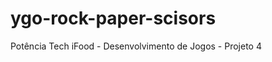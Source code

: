 # ygo-rock-paper-scisors
Potência Tech iFood - Desenvolvimento de Jogos - Projeto 4
<!-- credits to: rpgui, -->